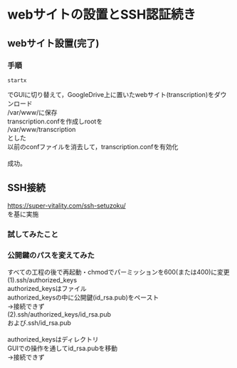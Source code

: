 # webサイトの設置とSSH認証続き
## webサイト設置(完了)
### 手順
```
startx
```
でGUIに切り替えて，GoogleDrive上に置いたwebサイト(transcription)をダウンロード<br>
/var/www/に保存<br>
transcription.confを作成しrootを<br>
/var/www/transcription<br>
とした<br>
以前のconfファイルを消去して，transcription.confを有効化<br>
<br>
成功。
## SSH接続
https://super-vitality.com/ssh-setuzoku/ <br>
を基に実施

### 試してみたこと
### 公開鍵のパスを変えてみた
すべての工程の後で再起動・chmodでパーミッションを600(または400)に変更<br>
(1).ssh/authorized_keys<br>
authorized_keysはファイル<br>
authorized_keysの中に公開鍵(id_rsa.pub)をペースト<br>
→接続できず<br>
(2).ssh/authorized_keys/id_rsa.pub<br>
および.ssh/id_rsa.pub<br>
<br>
authorized_keysはディレクトリ<br>
GUIでの操作を通してid_rsa.pubを移動<br>
→接続できず<br>


